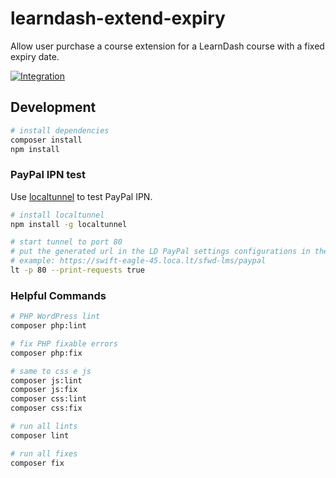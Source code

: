 # learndash-extend-expiry

Allow user purchase a course extension for a LearnDash course with a fixed expiry date.

[![Integration](https://github.com/estevao90/learndash-extend-expiry/workflows/Integration/badge.svg)](https://github.com/estevao90/learndash-extend-expiry/actions?query=workflow%3AIntegration)

## Development

```sh
# install dependencies
composer install
npm install
```

### PayPal IPN test

Use [localtunnel](https://github.com/localtunnel/localtunnel) to test PayPal IPN.

```sh
# install localtunnel
npm install -g localtunnel

# start tunnel to port 80
# put the generated url in the LD PayPal settings configurations in the "PayPal Notify URL" options
# example: https://swift-eagle-45.loca.lt/sfwd-lms/paypal
lt -p 80 --print-requests true
```

### Helpful Commands

```sh
# PHP WordPress lint
composer php:lint

# fix PHP fixable errors
composer php:fix

# same to css e js
composer js:lint
composer js:fix
composer css:lint
composer css:fix

# run all lints
composer lint

# run all fixes
composer fix
```
